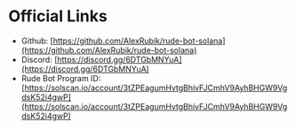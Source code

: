# Official Links

* Github: [https://github.com/AlexRubik/rude-bot-solana](https://github.com/AlexRubik/rude-bot-solana)
* Discord: [https://discord.gg/6DTGbMNYuA](https://discord.gg/6DTGbMNYuA)
* Rude Bot Program ID: [https://solscan.io/account/3tZPEagumHvtgBhivFJCmhV9AyhBHGW9VgdsK52i4gwP](https://solscan.io/account/3tZPEagumHvtgBhivFJCmhV9AyhBHGW9VgdsK52i4gwP)
